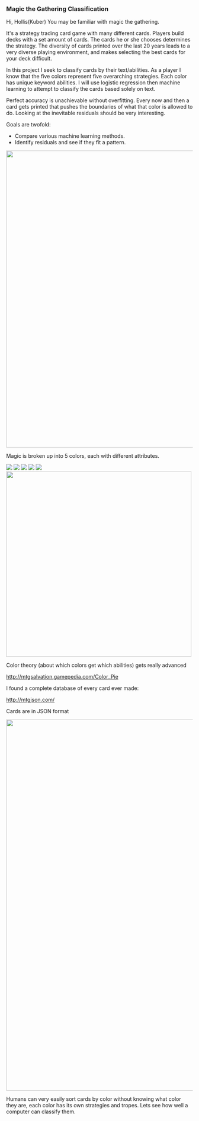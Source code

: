 ### Magic the Gathering Classification 
Hi, Hollis(Kuber)
You may be familiar with magic the gathering. 

It's a strategy trading card game with many different cards. Players build decks with a set amount of cards. The cards he or she chooses determines the strategy. The diversity of cards printed over the last 20 years leads to a very diverse playing environment, and makes selecting the best cards for your deck difficult. 

In this project I seek to classify cards by their text/abilities. As a player I know that the five colors represent five overarching strategies. Each color has unique keyword abilities. I will use logistic regression then machine learning to attempt to classify the cards based solely on text. 

Perfect accuracy is unachievable without overfitting. Every now and then a card gets printed that pushes the boundaries of what that color is allowed to do. Looking at the inevitable residuals should be very interesting.  

Goals are twofold:
   - Compare various machine learning methods. 
   - Identify residuals and see if they fit a pattern. 

<img src="data/images/IMG_5683.JPG" width=800/>

Magic is broken up into 5 colors, each with different attributes.

<img src="data/images/52200.jpg"/>
<img src="data/images/6259.jpg"/>
<img src="data/images/1174.jpg"/>
<img src="data/images/1398.jpg"/>
<img src="data/images/8718.jpg"/>

<img src="data/images/tumblr_nq0v2xq3oP1s9rpajo1_500.gif" width=500/>

Color theory (about which colors get which abilities) gets really advanced

http://mtgsalvation.gamepedia.com/Color_Pie

I found a complete database of every card ever made:

http://mtgjson.com/

Cards are in JSON format

<img src="data/images/json.JPG" width=1000/>


Humans can very easily sort cards by color without knowing what color they are, each color has its own strategies and tropes.  Lets see how well a computer can classify them.  
